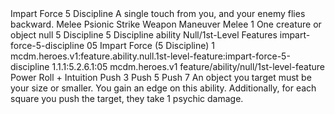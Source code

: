 <ability>
  <name>Impart Force</name>
  <cost>5 Discipline</cost>
  <flavor>A single touch from you, and your enemy flies backward.</flavor>
  <keywords>
    <keyword>Melee</keyword>
    <keyword>Psionic</keyword>
    <keyword>Strike</keyword>
    <keyword>Weapon</keyword>
  </keywords>
  <type>Maneuver</type>
  <distance>Melee 1</distance>
  <target>One creature or object</target>
  <metadata>
    <class>null</class>
    <cost>5 Discipline</cost>
    <cost_amount>5</cost_amount>
    <cost_resource>Discipline</cost_resource>
    <feature_type>ability</feature_type>
    <file_dpath>Null/1st-Level Features</file_dpath>
    <item_id>impart-force-5-discipline</item_id>
    <item_index>05</item_index>
    <item_name>Impart Force (5 Discipline)</item_name>
    <level>1</level>
    <scc>mcdm.heroes.v1:feature.ability.null.1st-level-feature:impart-force-5-discipline</scc>
    <scdc>1.1.1:5.2.6.1:05</scdc>
    <source>mcdm.heroes.v1</source>
    <type>feature/ability/null/1st-level-feature</type>
  </metadata>
  <effects>
    <effect type="roll">
      <roll>Power Roll + Intuition</roll>
      <t1>Push 3</t1>
      <t2>Push 5</t2>
      <t3>Push 7</t3>
    </effect>
    <effect type="mundane">An object you target must be your size or smaller. You gain an edge on this ability. Additionally, for each square you push the target, they take 1 psychic damage.</effect>
  </effects>
</ability>
